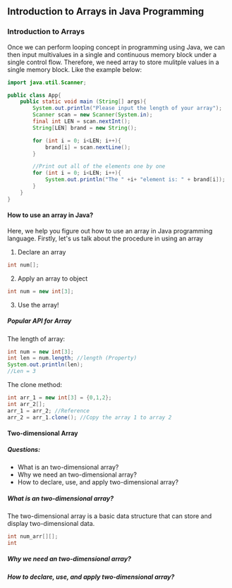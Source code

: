 ## Introduction to Arrays in Java Programming
### Introduction to Arrays
Once we can perform looping concept in programming using Java, we can then input multivalues in a single and continuous memory block under a single control flow.
Therefore, we need array to store mulitple values in a single memory block. Like the example below:
```Java
import java.util.Scanner;

public class App{
    public static void main (String[] args){
        System.out.println("Please input the length of your array");
        Scanner scan = new Scanner(System.in);
        final int LEN = scan.nextInt();
        String[LEN] brand = new String();

        for (int i = 0; i<LEN; i++){
            brand[i] = scan.nextLine();
        }

        //Print out all of the elements one by one
        for (int i = 0; i<LEN; i++){
            System.out.println("The " +i+ "element is: " + brand[i]);
        }
    }
}
```


#### How to use an array in Java?
Here, we help you figure out how to use an array in Java programming language. Firstly, let's us talk about the procedure in using an array
1. Declare an array
```Java
int num[];
```
2. Apply an array to object
```Java
int num = new int[3]; 
```
3. Use the array!

##### Popular API for Array
The length of array:
```Java
int num = new int[3];
int len = num.length; //length (Property)
System.out.println(len);
//Len = 3
```
The clone method:
```Java
int arr_1 = new int[3] = {0,1,2};
int arr_2[];
arr_1 = arr_2; //Reference
arr_2 = arr_1.clone(); //Copy the array 1 to array 2
```

#### Two-dimensional Array
##### Questions:
- What is an two-dimensional array?
- Why we need an two-dimensional array?
- How to declare, use, and apply two-dimensional array?

##### What is an two-dimensional array?
The two-dimensional array is a basic data structure that can store and display two-dimensional data.
```Java
int num_arr[][];
int 

```
##### Why we need an two-dimensional array?
##### How to declare, use, and apply two-dimensional array?